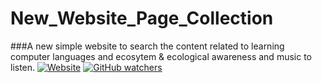 # New_Website_Page_Collection
###A new simple website to search the content related to learning computer languages and ecosytem &amp; ecological awareness and music to listen.
[![Website](https://img.shields.io/website-up-down-green-red/http/shields.io.svg)](https://github.com/gittyRavi/New_Website_Page_Collection/blob/master/homepage.html)
[![GitHub watchers](https://img.shields.io/github/watchers/badges/shields.svg?style=social&label=Watch)](https://github.com/gittyRavi/New_Website_Page_Collection/blob/master/archive.php)
